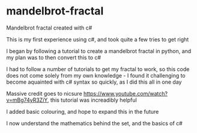# mandelbrot-fractal

Mandelbrot fractal created with c#

This is my first experience using c#, and took quite a few tries to get right

I began by following a tutorial to create a mandelbrot fractal in python, and my plan was to then convert this to c#

I had to follow a number of tutorials to get my fractal to work, so this code does not come solely from my own knowledge - I found it challenging to become aquainted with c# syntax so quickly, as I did this all in one day

Massive credit goes to nicsure https://www.youtube.com/watch?v=mBg74yR3ZiY, this tutorial was increadibly helpful

I added basic colouring, and hope to expand this in the future

I now understand the mathematics behind the set, and the basics of c#
